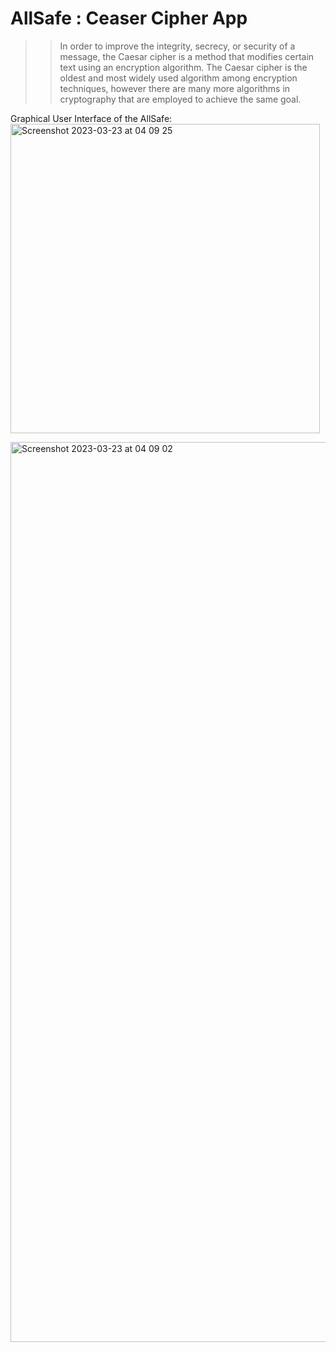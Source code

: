 # AllSafe : Ceaser Cipher App

  >>  In order to improve the integrity, secrecy, or security of a message, the Caesar cipher is a method that modifies certain text using an encryption  algorithm. The Caesar cipher is the oldest and most widely used algorithm among encryption techniques, however there are many more algorithms in cryptography that are employed to achieve the same goal.

Graphical User Interface of the AllSafe:
<img width="495" alt="Screenshot 2023-03-23 at 04 09 25" src="https://user-images.githubusercontent.com/42433776/227156013-2afd06d3-9b37-4fa6-bff6-534596aa755c.png">

<img width="1440" alt="Screenshot 2023-03-23 at 04 09 02" src="https://user-images.githubusercontent.com/42433776/227155988-57f4ce59-4748-4a79-b14c-cc2e10b6644b.png">
